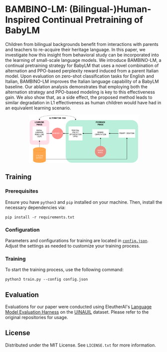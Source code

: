 # BAMBINO-LM: (Bilingual-)Human-Inspired Continual Pretraining of BabyLM

Children from bilingual backgrounds benefit from interactions with parents and teachers to re-acquire their heritage language. In this paper, we investigate how this insight from behavioral study can be incorporated into the learning of small-scale language models. We introduce BAMBINO-LM, a continual pretraining strategy for BabyLM that uses a novel combination of alternation and PPO-based perplexity reward induced from a parent Italian model. Upon evaluation on zero-shot classification tasks for English and Italian, BAMBINO-LM improves the Italian language capability of a BabyLM baseline. Our ablation analysis demonstrates that employing both the alternation strategy and PPO-based modeling is key to this effectiveness gain. We also show that, as a side effect, the proposed method leads to similar degradation in L1 effectiveness as human children would have had in an equivalent learning scenario.

<p align="center">
  <img src="arch.jpg" alt="arch" width=70%/>
</p>

## Training

### Prerequisites
Ensure you have `python3` and `pip` installed on your machine. Then, install the necessary dependencies via:
```
pip install -r requirements.txt
```
### Configuration
Parameters and configurations for training are located in [`config.json`](config.json). Adjust the settings as needed to customize your training process.

### Training
To start the training process, use the following command:
```
python3 train.py --config config.json
```

## Evaluation
Evaluations for our paper were conducted using EleutherAI's [Language Model Evaluation Harness](https://github.com/EleutherAI/lm-evaluation-harness) on the [UINAUIL](https://github.com/valeriobasile/uinauil/tree/main) dataset. Please refer to the original repositories for usage.

## License
Distributed under the MIT License. See `LICENSE.txt` for more information.
